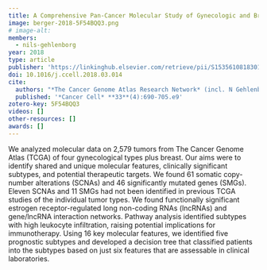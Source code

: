 ```yaml
---
title: A Comprehensive Pan-Cancer Molecular Study of Gynecologic and Breast Cancers
image: berger-2018-5F54BQQ3.png
# image-alt:
members:
  - nils-gehlenborg
year: 2018
type: article
publisher: 'https://linkinghub.elsevier.com/retrieve/pii/S1535610818301193'
doi: 10.1016/j.ccell.2018.03.014
cite:
  authors: "*The Cancer Genome Atlas Research Network* (incl. N Gehlenborg)"
  published: '*Cancer Cell* **33**(4):690-705.e9'
zotero-key: 5F54BQQ3
videos: []
other-resources: []
awards: []
---
```

We analyzed molecular data on 2,579 tumors from The Cancer Genome Atlas (TCGA)
of four gynecological types plus breast. Our aims were to identify shared and
unique molecular features, clinically significant subtypes, and potential
therapeutic targets. We found 61 somatic copy-number alterations (SCNAs) and 46
significantly mutated genes (SMGs). Eleven SCNAs and 11 SMGs had not been
identified in previous TCGA studies of the individual tumor types. We found
functionally significant estrogen receptor-regulated long non-coding RNAs
(lncRNAs) and gene/lncRNA interaction networks. Pathway analysis identified
subtypes with high leukocyte infiltration, raising potential implications for
immunotherapy. Using 16 key molecular features, we identified five prognostic
subtypes and developed a decision tree that classified patients into the
subtypes based on just six features that are assessable in clinical
laboratories.

